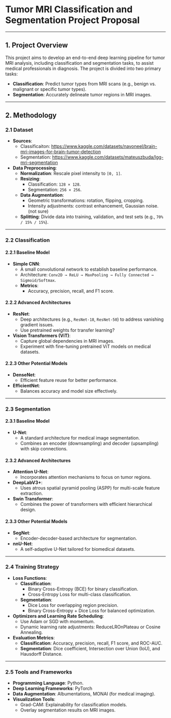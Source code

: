 # **Tumor MRI Classification and Segmentation Project Proposal**

---

## **1. Project Overview**
This project aims to develop an end-to-end deep learning pipeline for tumor MRI analysis, including classification and segmentation tasks, to assist medical professionals in diagnosis. The project is divided into two primary tasks:
- **Classification**: Predict tumor types from MRI scans (e.g., benign vs. malignant or specific tumor types).
- **Segmentation**: Accurately delineate tumor regions in MRI images.

---

## **2. Methodology**

### **2.1 Dataset**
- **Sources**:
  - Classificaiton: https://www.kaggle.com/datasets/navoneel/brain-mri-images-for-brain-tumor-detection
  - Segmentation: https://www.kaggle.com/datasets/mateuszbuda/lgg-mri-segmentation
- **Data Preprocessing**:
  - **Normalization**: Rescale pixel intensity to `[0, 1]`.
  - **Resizing**:
    - Classification: `128 × 128`.
    - Segmentation: `256 × 256`.
  - **Data Augmentation**:
    - Geometric transformations: rotation, flipping, cropping.
    - Intensity adjustments: contrast enhancement, Gaussian noise. (not sure)
  - **Splitting**: Divide data into training, validation, and test sets (e.g., `70% / 15% / 15%`).

---

### **2.2 Classification**

#### **2.2.1 Baseline Model**
- **Simple CNN**:
  - A small convolutional network to establish baseline performance.
  - Architecture: `Conv2D → ReLU → MaxPooling → Fully Connected → Sigmoid/Softmax`.
  - **Metrics**:
    - Accuracy, precision, recall, and F1 score.

#### **2.2.2 Advanced Architectures**
- **ResNet**:
  - Deep architectures (e.g., `ResNet-18`, `ResNet-50`) to address vanishing gradient issues.
  - Use pretrained weights for transfer learning?
- **Vision Transformers (ViT)**:
  - Capture global dependencies in MRI images.
  - Experiment with fine-tuning pretrained ViT models on medical datasets.

#### **2.2.3 Other Potential Models**
- **DenseNet**:
  - Efficient feature reuse for better performance.
- **EfficientNet**:
  - Balances accuracy and model size effectively.

---

### **2.3 Segmentation**

#### **2.3.1 Baseline Model**
- **U-Net**:
  - A standard architecture for medical image segmentation.
  - Combines an encoder (downsampling) and decoder (upsampling) with skip connections.

#### **2.3.2 Advanced Architectures**
- **Attention U-Net**:
  - Incorporates attention mechanisms to focus on tumor regions.
- **DeepLabV3+**:
  - Uses atrous spatial pyramid pooling (ASPP) for multi-scale feature extraction.
- **Swin Transformer**:
  - Combines the power of transformers with efficient hierarchical design.

#### **2.3.3 Other Potential Models**
- **SegNet**:
  - Encoder-decoder-based architecture for segmentation.
- **nnU-Net**:
  - A self-adaptive U-Net tailored for biomedical datasets.

---

### **2.4 Training Strategy**
- **Loss Functions**:
  - **Classification**:
    - Binary Cross-Entropy (BCE) for binary classification.
    - Cross-Entropy Loss for multi-class classification.
  - **Segmentation**:
    - Dice Loss for overlapping region precision.
    - Binary Cross-Entropy + Dice Loss for balanced optimization.
- **Optimizers and Learning Rate Scheduling**:
  - Use Adam or SGD with momentum.
  - Dynamic learning rate adjustments: ReduceLROnPlateau or Cosine Annealing.
- **Evaluation Metrics**:
  - **Classification**: Accuracy, precision, recall, F1 score, and ROC-AUC.
  - **Segmentation**: Dice coefficient, Intersection over Union (IoU), and Hausdorff Distance.

---

### **2.5 Tools and Frameworks**
- **Programming Language**: Python.
- **Deep Learning Frameworks**: PyTorch
- **Data Augmentation**: Albumentations, MONAI (for medical imaging).
- **Visualization Tools**:
  - Grad-CAM: Explainability for classification models.
  - Overlay segmentation results on MRI images.
